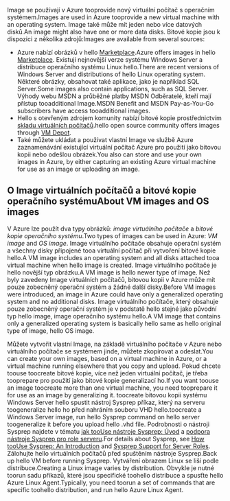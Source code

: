 

<span data-ttu-id="66ea3-101">Image se používají v Azure tooprovide nový virtuální počítač s operačním systémem.</span><span class="sxs-lookup"><span data-stu-id="66ea3-101">Images are used in Azure tooprovide a new virtual machine with an operating system.</span></span> <span data-ttu-id="66ea3-102">Image také může mít jeden nebo více datových disků.</span><span class="sxs-lookup"><span data-stu-id="66ea3-102">An image might also have one or more data disks.</span></span> <span data-ttu-id="66ea3-103">Bitové kopie jsou k dispozici z několika zdrojů:</span><span class="sxs-lookup"><span data-stu-id="66ea3-103">Images are available from several sources:</span></span>

* <span data-ttu-id="66ea3-104">Azure nabízí obrázků v hello [Marketplace](https://azure.microsoft.com/gallery/virtual-machines/).</span><span class="sxs-lookup"><span data-stu-id="66ea3-104">Azure offers images in hello [Marketplace](https://azure.microsoft.com/gallery/virtual-machines/).</span></span> <span data-ttu-id="66ea3-105">Existují nejnovější verze systému Windows Server a distribuce operačního systému Linux hello.</span><span class="sxs-lookup"><span data-stu-id="66ea3-105">There are recent versions of Windows Server and distributions of hello Linux operating system.</span></span> <span data-ttu-id="66ea3-106">Některé obrázky, obsahovat také aplikace, jako je například SQL Server.</span><span class="sxs-lookup"><span data-stu-id="66ea3-106">Some images also contain applications, such as SQL Server.</span></span> <span data-ttu-id="66ea3-107">Výhody webu MSDN a průběžné platby MSDN Odběratelé, kteří mají přístup tooadditional Image.</span><span class="sxs-lookup"><span data-stu-id="66ea3-107">MSDN Benefit and MSDN Pay-as-You-Go subscribers have access tooadditional images.</span></span>
* <span data-ttu-id="66ea3-108">Hello s otevřeným zdrojem komunity nabízí bitové kopie prostřednictvím [skladu virtuálních počítačů](http://vmdepot.msopentech.com/List/Index).</span><span class="sxs-lookup"><span data-stu-id="66ea3-108">hello open source community offers images through [VM Depot](http://vmdepot.msopentech.com/List/Index).</span></span>
* <span data-ttu-id="66ea3-109">Také můžete ukládat a používat vlastní Image ve službě Azure zaznamenávání existující virtuální počítač Azure pro použití jako bitovou kopii nebo odešlou obrázek.</span><span class="sxs-lookup"><span data-stu-id="66ea3-109">You also can store and use your own images in Azure, by either capturing an existing Azure virtual machine for use as an image or uploading an image.</span></span>

## <a name="about-vm-images-and-os-images"></a><span data-ttu-id="66ea3-110">O Image virtuálních počítačů a bitové kopie operačního systému</span><span class="sxs-lookup"><span data-stu-id="66ea3-110">About VM images and OS images</span></span>
<span data-ttu-id="66ea3-111">V Azure lze použít dva typy obrázků: *image virtuálního počítače* a *bitové kopie operačního systému*.</span><span class="sxs-lookup"><span data-stu-id="66ea3-111">Two types of images can be used in Azure: *VM image* and *OS image*.</span></span> <span data-ttu-id="66ea3-112">Image virtuálního počítače obsahuje operační systém a všechny disky připojené tooa virtuální počítač při vytvoření bitové kopie hello.</span><span class="sxs-lookup"><span data-stu-id="66ea3-112">A VM image includes an operating system and all disks attached tooa virtual machine when hello image is created.</span></span> <span data-ttu-id="66ea3-113">Image virtuálního počítače je hello novější typ obrázku.</span><span class="sxs-lookup"><span data-stu-id="66ea3-113">A VM image is hello newer type of image.</span></span> <span data-ttu-id="66ea3-114">Než byly zavedeny Image virtuálních počítačů, bitovou kopii v Azure může mít pouze zobecněný operační systém a žádné další disky.</span><span class="sxs-lookup"><span data-stu-id="66ea3-114">Before VM images were introduced, an image in Azure could have only a generalized operating system and no additional disks.</span></span> <span data-ttu-id="66ea3-115">Image virtuálního počítače, který obsahuje pouze zobecněný operační systém je v podstatě hello stejné jako původní typ hello image, image operačního systému hello.</span><span class="sxs-lookup"><span data-stu-id="66ea3-115">A VM image that contains only a generalized operating system is basically hello same as hello original type of image, hello OS image.</span></span>

<span data-ttu-id="66ea3-116">Můžete vytvořit vlastní Image, na základě virtuálního počítače v Azure nebo virtuálního počítače se systémem jinde, můžete zkopírovat a odeslat.</span><span class="sxs-lookup"><span data-stu-id="66ea3-116">You can create your own images, based on a virtual machine in Azure, or a virtual machine running elsewhere that you copy and upload.</span></span> <span data-ttu-id="66ea3-117">Pokud chcete toouse toocreate bitové kopie, více než jeden virtuální počítač, je třeba tooprepare pro použití jako bitové kopie generalizací ho.</span><span class="sxs-lookup"><span data-stu-id="66ea3-117">If you want toouse an image toocreate more than one virtual machine, you need tooprepare it for use as an image by generalizing it.</span></span> <span data-ttu-id="66ea3-118">toocreate bitovou kopii systému Windows Server hello spustit nástroj Sysprep příkaz, který na serveru toogeneralize hello ho před nahráním souboru VHD hello.</span><span class="sxs-lookup"><span data-stu-id="66ea3-118">toocreate a Windows Server image, run hello Sysprep command on hello server toogeneralize it before you upload hello .vhd file.</span></span> <span data-ttu-id="66ea3-119">Podrobnosti o nástroji Sysprep najdete v tématu [jak tooUse nástroje Sysprep: Úvod](http://go.microsoft.com/fwlink/p/?LinkId=392030) a [podpora nástroje Sysprep pro role serveru](https://msdn.microsoft.com/windows/hardware/commercialize/manufacture/desktop/sysprep-support-for-server-roles).</span><span class="sxs-lookup"><span data-stu-id="66ea3-119">For details about Sysprep, see [How tooUse Sysprep: An Introduction](http://go.microsoft.com/fwlink/p/?LinkId=392030) and [Sysprep Support for Server Roles](https://msdn.microsoft.com/windows/hardware/commercialize/manufacture/desktop/sysprep-support-for-server-roles).</span></span> <span data-ttu-id="66ea3-120">Zálohujte hello virtuálních počítačů před spuštěním nástroje Sysprep.</span><span class="sxs-lookup"><span data-stu-id="66ea3-120">Back up hello VM before running Sysprep.</span></span> <span data-ttu-id="66ea3-121">Vytváření obrazem Linux se liší podle distribuce.</span><span class="sxs-lookup"><span data-stu-id="66ea3-121">Creating a Linux image varies by distribution.</span></span> <span data-ttu-id="66ea3-122">Obvykle je nutné toorun sadu příkazů, které jsou specifické toohello distribuce a spusťte hello Azure Linux Agent.</span><span class="sxs-lookup"><span data-stu-id="66ea3-122">Typically, you need toorun a set of commands that are specific toohello distribution, and run hello Azure Linux Agent.</span></span>
